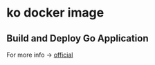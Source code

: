 # ko docker image
## Build and Deploy Go Application


For more info -> [official](https://github.com/google/ko)
